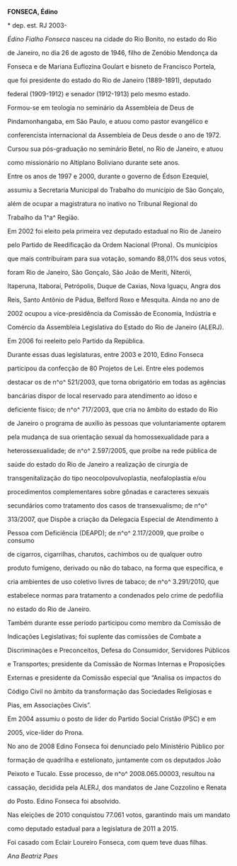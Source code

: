 **FONSECA, Édino**



\* dep. est. RJ 2003-



*Édino Fialho Fonseca* nasceu na cidade do Rio Bonito, no estado do Rio

de Janeiro, no dia 26 de agosto de 1946, filho de Zenóbio Mendonça da

Fonseca e de Mariana Euflozina Goulart e bisneto de Francisco Portela,

que foi presidente do estado do Rio de Janeiro (1889-1891), deputado

federal (1909-1912) e senador (1912-1913) pelo mesmo estado.



Formou-se em teologia no seminário da Assembleia de Deus de

Pindamonhangaba, em São Paulo, e atuou como pastor evangélico e

conferencista internacional da Assembleia de Deus desde o ano de 1972.

Cursou sua pós-graduação no seminário Betel, no Rio de Janeiro, e atuou

como missionário no Altiplano Boliviano durante sete anos.



Entre os anos de 1997 e 2000, durante o governo de Édson Ezequiel,

assumiu a Secretaria Municipal do Trabalho do município de São Gonçalo,

além de ocupar a magistratura no inativo no Tribunal Regional do

Trabalho da 1^a^ Região.



Em 2002 foi eleito pela primeira vez deputado estadual no Rio de Janeiro

pelo Partido de Reedificação da Ordem Nacional (Prona). Os municípios

que mais contribuíram para sua votação, somando 88,01% dos seus votos,

foram Rio de Janeiro, São Gonçalo, São João de Meriti, Niterói,

Itaperuna, Itaboraí, Petrópolis, Duque de Caxias, Nova Iguaçu, Angra dos

Reis, Santo Antônio de Pádua, Belford Roxo e Mesquita. Ainda no ano de

2002 ocupou a vice-presidência da Comissão de Economia, Indústria e

Comércio da Assembleia Legislativa do Estado do Rio de Janeiro (ALERJ).

Em 2006 foi reeleito pelo Partido da República.



Durante essas duas legislaturas, entre 2003 e 2010, Edino Fonseca

participou da confecção de 80 Projetos de Lei. Entre eles podemos

destacar os de n^o^ 521/2003, que torna obrigatório em todas as agências

bancárias dispor de local reservado para atendimento ao idoso e

deficiente físico; de n^o^ 717/2003, que cria no âmbito do estado do Rio

de Janeiro o programa de auxílio às pessoas que voluntariamente optarem

pela mudança de sua orientação sexual da homossexualidade para a

heterossexualidade; de n^o^ 2.597/2005, que proíbe na rede pública de

saúde do estado do Rio de Janeiro a realização de cirurgia de

transgenitalização do tipo neocolpovulvoplastia, neofaloplastia e/ou

procedimentos complementares sobre gônadas e caracteres sexuais

secundários como tratamento dos casos de transexualismo; de n^o^

313/2007, que Dispõe a criação da Delegacia Especial de Atendimento à

Pessoa com Deficiência (DEAPD); de n^o^ 2.117/2009, que proíbe o consumo

de cigarros, cigarrilhas, charutos, cachimbos ou de qualquer outro

produto fumígeno, derivado ou não do tabaco, na forma que especifica, e

cria ambientes de uso coletivo livres de tabaco; de n^o^ 3.291/2010, que

estabelece normas para tratamento a condenados pelo crime de pedofilia

no estado do Rio de Janeiro.



Também durante esse período participou como membro da Comissão de

Indicações Legislativas; foi suplente das comissões de Combate a

Discriminações e Preconceitos, Defesa do Consumidor, Servidores Públicos

e Transportes; presidente da Comissão de Normas Internas e Proposições

Externas e presidente da Comissão especial que “Analisa os impactos do

Código Civil no âmbito da transformação das Sociedades Religiosas e

Pias, em Associações Civis”.



Em 2004 assumiu o posto de líder do Partido Social Cristão (PSC) e em

2005, vice-líder do Prona.



No ano de 2008 Edino Fonseca foi denunciado pelo Ministério Público por

formação de quadrilha e estelionato, juntamente com os deputados João

Peixoto e Tucalo. Esse processo, de n^o^ 2008.065.00003, resultou na

cassação, decidida pela ALERJ, dos mandatos de Jane Cozzolino e Renata

do Posto. Edino Fonseca foi absolvido.



Nas eleições de 2010 conquistou 77.061 votos, garantindo mais um mandato

como deputado estadual para a legislatura de 2011 a 2015.



Foi casado com Eclair Loureiro Fonseca, com quem teve duas filhas.



*Ana Beatriz Paes*



